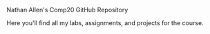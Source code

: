 Nathan Allen's Comp20 GitHub Repository

Here you'll find all my labs, assignments, and projects for the course.
